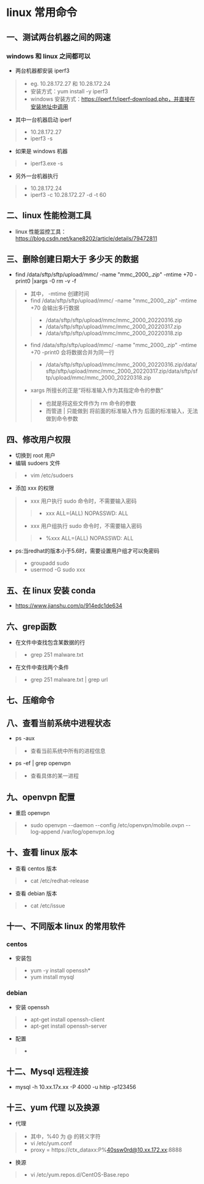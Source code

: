 # linux 常用命令
## 一、测试两台机器之间的网速
### windows 和 linux 之间都可以
+ 两台机器都安装 iperf3
>+ eg. 10.28.172.27 和 10.28.172.24
>+ 安装方式：yum install -y iperf3
>+ windows 安装方式：https://iperf.fr/iperf-download.php，并直接在安装地址中调用
+ 其中一台机器启动 iperf
>+ 10.28.172.27
>+ iperf3 -s
+ 如果是 windows 机器
>+ iperf3.exe -s
+ 另外一台机器执行
>+ 10.28.172.24
>+ iperf3 -c 10.28.172.27 -d -t 60
## 二、linux 性能检测工具
+ linux 性能监控工具：https://blog.csdn.net/kane8202/article/details/79472811
## 三、删除创建日期大于 多少天 的数据
+ find /data/sftp/sftp/upload/mmc/ -name "mmc_2000_*.zip*" -mtime +70 -print0 |xargs -0 rm -v -f
>+ 其中， -mtime 创建时间
>+ find /data/sftp/sftp/upload/mmc/ -name "mmc_2000_*.zip*" -mtime +70 会输出多行数据
>>+ /data/sftp/sftp/upload/mmc/mmc_2000_20220316.zip
>>+ /data/sftp/sftp/upload/mmc/mmc_2000_20220317.zip
>>+ /data/sftp/sftp/upload/mmc/mmc_2000_20220318.zip
>+ find /data/sftp/sftp/upload/mmc/ -name "mmc_2000_*.zip*" -mtime +70 -print0 会将数据合并为同一行
>>+ /data/sftp/sftp/upload/mmc/mmc_2000_20220316.zip/data/sftp/sftp/upload/mmc/mmc_2000_20220317.zip/data/sftp/sftp/upload/mmc/mmc_2000_20220318.zip
>+ xargs 所擅长的正是“将标准输入作为其指定命令的参数”
>>+ 也就是将这些文件作为 rm 命令的参数
>>+ 而管道 | 只能做到 将前面的标准输入作为 后面的标准输入，无法做到命令参数
## 四、修改用户权限
+ 切换到 root 用户
+ 编辑 sudoers 文件
>+ vim /etc/sudoers
+ 添加 xxx 的权限
>+ xxx 用户执行 sudo 命令时，不需要输入密码
>>+ xxx   ALL=(ALL)    NOPASSWD: ALL
>+ xxx 用户组执行 sudo 命令时，不需要输入密码
>>+ %xxx   ALL=(ALL)    NOPASSWD: ALL
+ ps:当redhat的版本小于5.6时，需要设置用户组才可以免密码
>+ groupadd sudo
>+ usermod -G sudo xxx
## 五、在 linux 安装 conda
+ https://www.jianshu.com/p/914edc1de634
## 六、grep函数
+ 在文件中查找包含某数据的行
>+ grep 251 malware.txt
+ 在文件中查找两个条件
>+ grep 251 malware.txt | grep url
## 七、压缩命令
## 八、查看当前系统中进程状态
+ ps -aux
>+ 查看当前系统中所有的进程信息
+ ps -ef | grep openvpn
>+ 查看具体的某一进程
## 九、openvpn 配置
+ 重启 openvpn
>+ sudo openvpn --daemon --config /etc/openvpn/mobile.ovpn --log-append /var/log/openvpn.log
## 十、查看 linux 版本
+ 查看 centos 版本
>+ cat /etc/redhat-release
+ 查看 debian 版本
>+ cat /etc/issue
## 十一、不同版本 linux 的常用软件
### centos
+ 安装包
>+ yum -y install openssh*
>+ yum install mysql
### debian
+ 安装 openssh
>+ apt-get install openssh-client
>+ apt-get install openssh-server
+ 配置
>+ 
## 十二、Mysql 远程连接
+ mysql -h 10.xx.17x.xx -P 4000 -u hitip -p123456
## 十三、yum 代理 以及换源
+ 代理
>+ 其中，%40 为 @ 的转义字符
>+  vi /etc/yum.conf
>+ proxy = https://ctx_dataxx:P%40ssw0rd@10.xx.172.xx:8888
+ 换源
>+ vi /etc/yum.repos.d/CentOS-Base.repo
